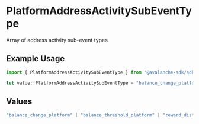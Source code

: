 # PlatformAddressActivitySubEventType

Array of address activity sub-event types

## Example Usage

```typescript
import { PlatformAddressActivitySubEventType } from "@avalanche-sdk/sdk/models/components";

let value: PlatformAddressActivitySubEventType = "balance_change_platform";
```

## Values

```typescript
"balance_change_platform" | "balance_threshold_platform" | "reward_distribution"
```